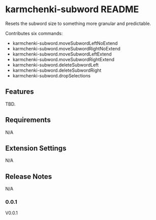 # karmchenki-subword README

Resets the subword size to something more granular and predictable.

Contributes six commands:

* karmchenki-subword.moveSubwordLeftNoExtend
* karmchenki-subword.moveSubwordRightNoExtend
* karmchenki-subword.moveSubwordLeftExtend
* karmchenki-subword.moveSubwordRightExtend
* karmchenki-subword.deleteSubwordLeft
* karmchenki-subword.deleteSubwordRight
* karmchenki-subword.dropSelections

## Features

TBD.

## Requirements

N/A

## Extension Settings

N/A

## Release Notes

N/A

### 0.0.1

V0.0.1

